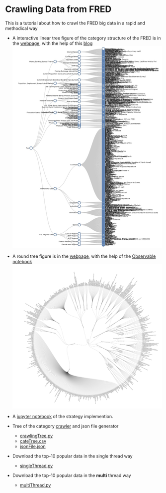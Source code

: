 # Crawling Data from FRED

This is a tutorial about how to crawl the FRED big data in a rapid and methodical way

+ A interactive linear tree figure of the category structure of the FRED is in the [webpage](treeLinear.html), with the help of this [blog](http://bl.ocks.org/d3noob/8375092)
![linearTree](img/linearTree.jpg)

+ A round tree figure is in the [webpage](treeRound.html), with the help of the [Observable notebook](https://beta.observablehq.com/@mbostock/d3-radial-tidy-tree)
![roundTree](img/roundTree.jpg)

+ A [jupyter notebook](https://github.com/ydup/crawling-data-from-fred/blob/master/jupyter/CrawlingFRED.ipynb) of the strategy implemention. 

+ Tree of the category [crawler](https://github.com/ydup/crawling-data-from-fred/blob/master/pythonScript/crawlingTree.py) and json file generator
	- [crawlingTree.py](pythonScript/crawlingTree.py)
	- [cateTree.csv](data/cateTree.csv)
	- [jsonFile.json](data/jsonFile.json)

+ Download the top-10 popular data in the single thread way
	- [singleThread.py](pythonScript/singleThread.py)

+ Download the top-10 popular data  in the __multi__ thread way
	- [multiThread.py](pythonScript/multiThread.py)

